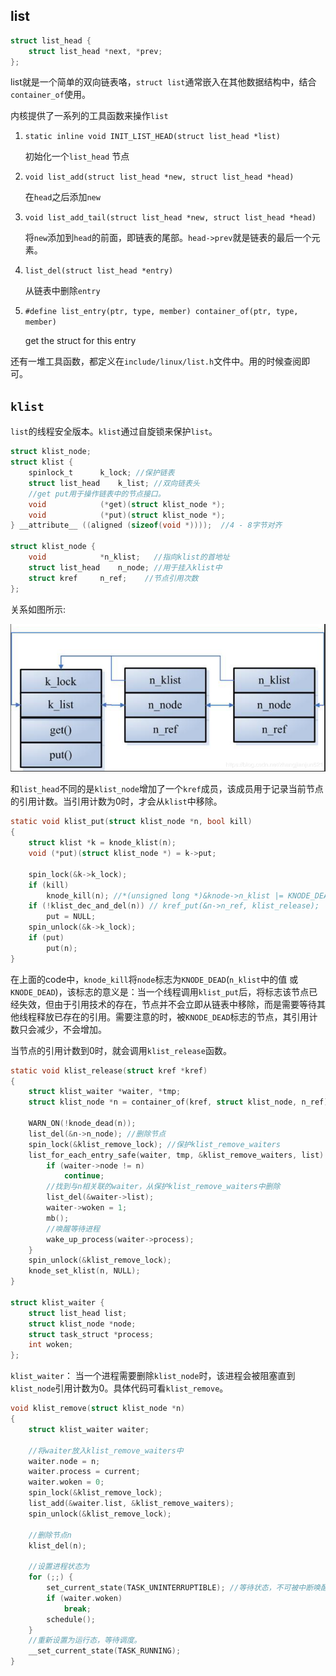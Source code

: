 ## list

```c
struct list_head {
	struct list_head *next, *prev;
};
```

list就是一个简单的双向链表咯，`struct list`通常嵌入在其他数据结构中，结合`container_of`使用。

内核提供了一系列的工具函数来操作`list`

1. `static inline void INIT_LIST_HEAD(struct list_head *list)`

    初始化一个`list_head` 节点

2. `void list_add(struct list_head *new, struct list_head *head)`

    在`head`之后添加`new`

3. `void list_add_tail(struct list_head *new, struct list_head *head)`

    将`new`添加到`head`的前面，即链表的尾部。`head->prev`就是链表的最后一个元素。

4. `list_del(struct list_head *entry)`

    从链表中删除`entry`

5. `#define list_entry(ptr, type, member) container_of(ptr, type, member)`

    get the struct for this entry



还有一堆工具函数，都定义在`include/linux/list.h`文件中。用的时候查阅即可。



## `klist`

`list`的线程安全版本。`klist`通过自旋锁来保护`list`。

```c
struct klist_node;
struct klist {
	spinlock_t		k_lock; //保护链表
	struct list_head	k_list; //双向链表头
	//get put用于操作链表中的节点接口。
	void			(*get)(struct klist_node *); 
	void			(*put)(struct klist_node *);
} __attribute__ ((aligned (sizeof(void *))));  //4 - 8字节对齐

struct klist_node {
	void			*n_klist;   //指向klist的首地址
	struct list_head	n_node; //用于挂入klist中
	struct kref		n_ref;    //节点引用次数
};
```



关系如图所示:

![klist](images/20181218075224303.png)

和`list_head`不同的是`klist_node`增加了一个`kref`成员，该成员用于记录当前节点的引用计数。当引用计数为0时，才会从`klist`中移除。

```c
static void klist_put(struct klist_node *n, bool kill)
{
	struct klist *k = knode_klist(n);
	void (*put)(struct klist_node *) = k->put;

	spin_lock(&k->k_lock);
	if (kill)
		knode_kill(n); //*(unsigned long *)&knode->n_klist |= KNODE_DEAD;
	if (!klist_dec_and_del(n)) // kref_put(&n->n_ref, klist_release);
		put = NULL;
	spin_unlock(&k->k_lock);
	if (put)
		put(n);
}
```

在上面的code中，`knode_kill`将`node`标志为`KNODE_DEAD`(`n_klist`中的值 或 `KNODE_DEAD`)，该标志的意义是：当一个线程调用`klist_put`后，将标志该节点已经失效，但由于引用技术的存在，节点并不会立即从链表中移除，而是需要等待其他线程释放已存在的引用。需要注意的时，被`KNODE_DEAD`标志的节点，其引用计数只会减少，不会增加。

当节点的引用计数到0时，就会调用`klist_release`函数。

```c
static void klist_release(struct kref *kref)
{
	struct klist_waiter *waiter, *tmp;
	struct klist_node *n = container_of(kref, struct klist_node, n_ref);

	WARN_ON(!knode_dead(n));
	list_del(&n->n_node); //删除节点
	spin_lock(&klist_remove_lock); //保护klist_remove_waiters
	list_for_each_entry_safe(waiter, tmp, &klist_remove_waiters, list) {
		if (waiter->node != n)
			continue;
		//找到与n相关联的waiter，从保护klist_remove_waiters中删除
		list_del(&waiter->list);
		waiter->woken = 1;
		mb();
        //唤醒等待进程
		wake_up_process(waiter->process);
	}
	spin_unlock(&klist_remove_lock);
	knode_set_klist(n, NULL);
}

struct klist_waiter {
	struct list_head list;
	struct klist_node *node;
	struct task_struct *process;
	int woken;
};
```

`klist_waiter`： 当一个进程需要删除`klist_node`时，该进程会被阻塞直到`klist_node`引用计数为0。具体代码可看`klist_remove`。

```c
void klist_remove(struct klist_node *n)
{
	struct klist_waiter waiter;

    //将waiter放入klist_remove_waiters中
	waiter.node = n;
	waiter.process = current;
	waiter.woken = 0;
	spin_lock(&klist_remove_lock);
	list_add(&waiter.list, &klist_remove_waiters);
	spin_unlock(&klist_remove_lock);

    //删除节点n
	klist_del(n);

    //设置进程状态为
	for (;;) {
		set_current_state(TASK_UNINTERRUPTIBLE); //等待状态，不可被中断唤醒。
		if (waiter.woken)
			break;
		schedule();
	}
    //重新设置为运行态，等待调度。
	__set_current_state(TASK_RUNNING);
}
```

